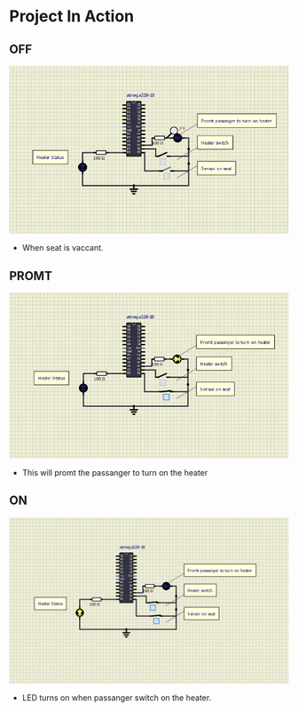 #  Project In Action
## OFF
![image](https://github.com/274699/Emb-C/blob/823933e35c7921b2ce0e29233b4086412dc4da0d/simulation/OFF.png)
- When seat is vaccant.
## PROMT
![image](https://github.com/274699/Emb-C/blob/5cd574e5e2fa230c62d52ad7ba47eecd4959a91f/simulation/PROMT.png)
- This will promt the passanger to turn on the heater

## ON
![image](https://github.com/274699/Emb-C/blob/37a7fa362f806b7ddc38cc31a90b2618e47c12b3/simulation/ON.png)
- LED turns on when passanger switch on the heater.

